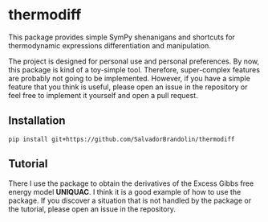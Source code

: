 # thermodiff

This package provides simple SymPy shenanigans and shortcuts for thermodynamic
expressions differentiation and manipulation.

The project is designed for personal use and personal preferences. By now, this
package is kind of a toy-simple tool. Therefore, super-complex features are
probably not going to be implemented. However, if you have a simple feature
that you think is useful, please open an issue in the repository or feel free
to implement it yourself and open a pull request.

## Installation
```shell
pip install git+https://github.com/SalvadorBrandolin/thermodiff
```

## Tutorial
There I use the package to obtain the derivatives of the Excess Gibbs free
energy model **UNIQUAC**. I think it is a good example of how to use the
package. If you discover a situation that is not handled by the package or the
tutorial, please open an issue in the repository.
